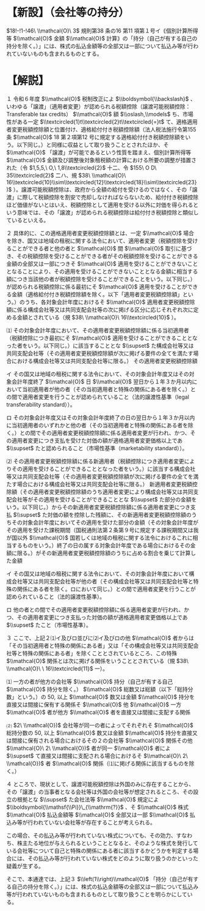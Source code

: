 # 【新設】（会社等の持分）

$18!-!1-!46\ \\mathcal{O}\ 3$ 規則第38 条の16 第11 項第１号イ｟個別計算所得等 $\\mathcal{O}$ 金額 $\\mathcal{O}$ 計算｠の「持分（自己が有する自己の持分を除く。）」には、株式の払込金額等の全部又は一部について払込み等が行われていないものも含まれるものとする。

# 【解説】

１ 令和６年度 $\\mathcal{O}$ 税制改正によ $\\boldsymbol{\\backslash}$ 、いわゆる「譲渡」（適用者変更）が認められる税額控除（譲渡可能税額控除：Transferable tax credits） $\\mathcal{O}$ 額 $\\oslash,\\models$ ち、市場性がある一定 $\\textcircled{1}t\\textcircled{2}t\\textcircled{=}t$ て、適格適用者変更税額控除額と位置付け、適格給付付き税額控除額（法人税法施行令第155 条 $\\mathcal{O}$ 18 第２項第12 号に規定する適格給付付き税額控除額をいう。以下同じ。）と同様に収益として取り扱うこととされたほか、そ $\\mathcal{O}$ 「譲渡」が可能であるという性質を踏まえ、個別計算所得等 $\\mathcal{O}$ 金額及び調整後対象租税額の計算における所要の調整が措置された（令 $1,5,5,\ O,\ 1,8\\textcircled{2}$ 十二、令 $155\ O D\ 35\\textcircled{2}$ 二ハ、規 $38\ \\mathcal{O}\ 16\\textcircled{10}\\sim\\textcircled{12}\\textcircled{18}\\sim\\textcircled{23})$ ）。譲渡可能税額控除は、政府から全額の給付を受けるのではなく、その「譲渡」に際して税額控除を割安で売却しなければならないため、給付付き税額控除ほど価値がないとはいえ、税額控除として適用を受ける以外に対価を得られるという意味では、その「譲渡」が認められる税額控除は給付付き税額控除と類似しているといえる。

２ 具体的に、この適格適用者変更税額控除額とは、一定 $\\mathcal{O}$ 場合を除き、国又は地域の租税に関する法令において、適用者変更（税額控除を受けることができる者と他の者と $\\mathcal{O}$ 間 $\\mathcal{O}$ 取引に基づき、その税額控除を受けることができる者がその税額控除を受けることができる金額の全部又は一部につきそ $\\mathcal{O}$ 適用を受けることができないこととなることにより、その適用を受けることができないこととなる金額に相当する額につき当該他の者が税額控除を受けることができることをいう。以下同じ。）が認められる税額控除に係る最初にそ $\\mathcal{O}$ 適用を受けることができる金額（適格給付付き税額控除額を除く。以下「適用者変更税額控除額」という。）のうち、各対象会計年度におけるそ $\\mathcal{O}$ 適用者変更税額控除額に係る構成会社等又は共同支配会社等の次に掲げる区分に応じそれぞれ次に定める金額とされている（規 $38\ \\mathcal{O}\ 16\\textcircled{10}$ ）。

⑴ その対象会計年度において、その適用者変更税額控除額に係る当初適用者（税額控除につき最初にそ $\\mathcal{O}$ 適用を受けることができることとなった者をいう。以下同じ。）に該当することとな $\\supset$ た構成会社等又は共同支配会社等（その適用者変更税額控除額が次に掲げる要件の全てを満たす場合における構成会社等又は共同支配会社等に限る。） その適用者変更税額控除額

イ その国又は地域の租税に関する法令において、その対象会計年度又はその対象会計年度終了 $\\mathcal{O}$ 日 $\\mathcal{O}$ 翌日から１年３か月以内において当初適用者が他の者（その当初適用者と特殊の関係にある者を除く。）との間で適用者変更を行うことが認められていること（法的譲渡性基準（legal transferability standard））。

ロ その対象会計年度又はその対象会計年度終了の日の翌日から１年３か月以内に当初適用者のいずれかと他の者（その当初適用者と特殊の関係にある者を除く。）との間でその適用者変更税額控除額に係る適用者変更が行われ、かつ、その適用者変更につき支払を受けた対価の額が適格適用者変更価格以上であ $\\supset$ たと認められること（市場性基準（marketability standard））。

⑵ その適用者変更税額控除額に係る新適用者（税額控除につき適用者変更によりその適用を受けることができることとなった者をいう。）に該当する構成会社等又は共同支配会社等（その適用者変更税額控除額が次に掲げる要件の全てを満たす場合における構成会社等又は共同支配会社等に限る。） 新適用者変更税額控除額（その適用者変更税額控除額のうち適用者変更により構成会社等又は共同支配会社等がその適用を受けることができることとな $\\supset$ た部分の金額をいう。以下同じ。）からその新適用者変更税額控除額に係る適用者変更につき支払 $\\supset$ た対価の額を控除した残額に、その新適用者変更税額控除額のうちその対象会計年度においてその適用を受けた部分の金額（その対象会計年度がその適用を受けた課税期間（国税通則法第２条第９号に規定する課税期間又は我が国以外 $\\mathcal{O}$ 国若しくは地域の租税に関する法令におけるこれに相当するものをいう。）終了の日の属する対象会計年度である場合におけるその金額に限る。）がその新適用者変更税額控除額のうちに占める割合を乗じて計算した金額

イ その国又は地域の租税に関する法令において、その対象会計年度において構成会社等又は共同支配会社等が他の者（その構成会社等又は共同支配会社等と特殊の関係にある者を除く。ロにおいて同じ。）との間で適用者変更を行うことが認められていること（法的譲渡性基準）。

ロ 他の者との間でその適用者変更税額控除額に係る適用者変更が行われ、かつ、その適用者変更につき支払った対価の額が適格適用者変更価格以上であ $\\supset$ たこと（市場性基準）。

３ ここで、上記２⑴イ及びロ並びに⑵イ及びロの他 $\\mathcal{O}$ 者からは「その当初適用者と特殊の関係にある者」又は「その構成会社等又は共同支配会社等と特殊の関係にある者」を除くこととされているところ、この特殊 $\\mathcal{O}$ 関係とは次に掲げる関係をいうこととされている（規 $38\ \\mathcal{O}\ \ 16\\textcircled{11}$ 一）。

⑴ 一方の者が他方の会社等 $\\mathcal{O}$ 持分（自己が有する自己 $\\mathcal{O}$ 持分を除く。） $\\mathcal{O}$ 総数又は総額（以下「総持分数」という。）の $50,%$ 以上 $\\mathcal{O}$ 数又は金額 $\\mathcal{O}$ 持分を直接又は間接に保有する関係そ $\\mathcal{O}$ 他 $\\mathcal{O}$ 一方 $\\mathcal{O}$ 者が他方 $\\mathcal{O}$ 者を直接又は間接に支配する関係

⑵ $2\ \\mathcal{O})$ 会社等が同一の者によってそれぞれそ $\\mathcal{O}$ 総持分数の $50,%$ 以上 $\\mathcal{O}$ 数又は金額 $\\mathcal{O}$ 持分を直接又は間接に保有される場合におけるその２の会社等 $\\mathcal{O}$ 関係その他 $\\mathcal{O}\ 2\ \\mathcal{O})$ 者が同一 $\\mathcal{O}$ 者によ $\\supset$ て直接又は間接に支配される場合におけるそ $\\mathcal{O}\ 2\ \\mathcal{O})$ 者 $\\mathcal{O}$ 関係（⑴に掲げる関係に該当するものを除く。）

４ ところで、現状として、譲渡可能税額控除は外国のみに存在することから、その「譲渡」の当事者となる会社等は外国の会社等が想定されるところ、その設立の根拠とな $\\supset$ た会社法等 $\\mathcal{O}$ 規定によ $\\boldsymbol{\\mathsf{\\Pi}}\_{\\mathrm{?}}$ 、そ $\\mathcal{O}$ 株式 $\\mathcal{O}$ 払込金額等 $\\mathcal{O}$ 全部又は一部 $\\mathcal{O}$ 払込み等が行われていない会社等が存在することが考えられる。

この場合、その払込み等が行われていない株式についても、その効力、すなわち、株主たる地位が与えられるということとなると、そのような株式を発行している会社等について自己と特殊の関係にある者に該当するかどうかを判定する場合には、その払込み等が行われていない株式をどのように取り扱うのかといった疑義が生ずる。

そこで、本通達では、上記３ $\\left(1\\right)\\mathcal{O}$ 「持分（自己が有する自己の持分を除く。）」には、株式の払込金額等の全部又は一部について払込み等が行われていないものも含まれるものとして取り扱うことを明らかにしている。
